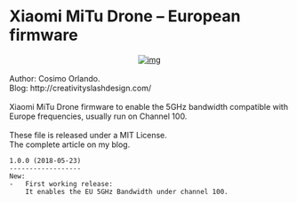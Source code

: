 # Xiaomi MiTu Drone – European firmware
<div style="text-align: center;">
<a href="https://2.bp.blogspot.com/-eL6Ss-6X6Cc/WwWtP1bTANI/AAAAAAAAHv0/SB0x0g1qPTcy9IB43e9RYZ6zmFproq1YACLcBGAs/s1600/thumbnail_mitu.jpg">
<img alt="img" src="https://2.bp.blogspot.com/-eL6Ss-6X6Cc/WwWtP1bTANI/AAAAAAAAHv0/SB0x0g1qPTcy9IB43e9RYZ6zmFproq1YACLcBGAs/s1600/thumbnail_mitu.jpg">
</a>
</div>
<br>
Author: Cosimo Orlando.<br>
Blog: http://creativityslashdesign.com/<br>
<br>Xiaomi MiTu Drone firmware to enable the 5GHz bandwidth compatible with Europe frequencies, usually run on Channel 100.<br>
<br>
These file is released under a MIT License.
<br>
The complete article on my blog.
<br>

    1.0.0 (2018-05-23)
    ------------------
    New:
    -   First working release:
		It enables the EU 5GHz Bandwidth under channel 100.
